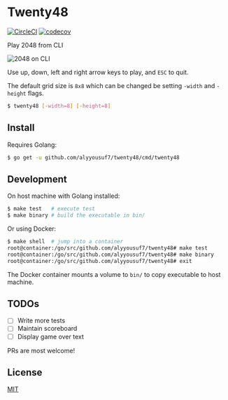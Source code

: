 # Twenty48
[![CircleCI](https://circleci.com/gh/alyyousuf7/twenty48.svg?style=shield)](https://circleci.com/gh/alyyousuf7/twenty48) [![codecov](https://codecov.io/gh/alyyousuf7/twenty48/branch/master/graph/badge.svg)](https://codecov.io/gh/alyyousuf7/twenty48)

Play 2048 from CLI

![2048 on CLI](https://user-images.githubusercontent.com/14050128/39704165-f1c7654a-5223-11e8-87fc-66ddc9ae2977.gif)

Use up, down, left and right arrow keys to play, and `ESC` to quit.

The default grid size is `8x8` which can be changed be setting `-width` and `-height` flags.

```bash
$ twenty48 [-width=8] [-height=8]
```

## Install
Requires Golang:
```bash
$ go get -u github.com/alyyousuf7/twenty48/cmd/twenty48
```

## Development
On host machine with Golang installed:
```bash
$ make test   # execute test
$ make binary # build the executable in bin/
```

Or using Docker:
```bash
$ make shell  # jump into a container
root@container:/go/src/github.com/alyyousuf7/twenty48# make test
root@container:/go/src/github.com/alyyousuf7/twenty48# make binary
root@container:/go/src/github.com/alyyousuf7/twenty48# exit
```

The Docker container mounts a volume to `bin/` to copy executable to host machine.

## TODOs
- [ ] Write more tests
- [ ] Maintain scoreboard
- [ ] Display game over text

PRs are most welcome!

## License
[MIT](./LICENSE)